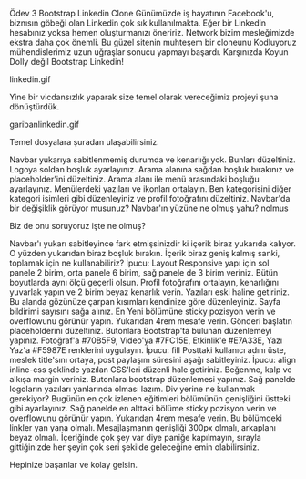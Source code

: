 Ödev 3
Bootstrap Linkedin Clone
Günümüzde iş hayatının Facebook'u, biznısın göbeği olan Linkedin çok sık kullanılmakta. Eğer bir Linkedin hesabınız yoksa hemen oluşturmanızı öneririz. Network bizim mesleğimizde ekstra daha çok önemli. Bu güzel sitenin muhteşem bir cloneunu Kodluyoruz mühendislerimiz uzun uğraşlar sonucu yapmayı başardı. Karşınızda Koyun Dolly değil Bootstrap Linkedin!

linkedin.gif

Yine bir vicdansızlık yaparak size temel olarak vereceğimiz projeyi şuna dönüştürdük.

garibanlinkedin.gif

Temel dosyalara şuradan ulaşabilirsiniz.

Navbar yukarıya sabitlenmemiş durumda ve kenarlığı yok. Bunları düzeltiniz.
Logoya soldan boşluk ayarlayınız.
Arama alanına sağdan boşluk bırakınız ve placeholder'ini düzeltiniz.
Arama alanı ile menü arasındaki boşluğu ayarlayınız.
Menülerdeki yazıları ve ikonları ortalayın.
Ben kategorisini diğer kategori isimleri gibi düzenleyiniz ve profil fotoğrafını düzeltiniz.
Navbar'da bir değişiklik görüyor musunuz? Navbar'ın yüzüne ne olmuş yahu?
nolmus

Biz de onu soruyoruz işte ne olmuş?

Navbar'ı yukarı sabitleyince fark etmişsinizdir ki içerik biraz yukarıda kalıyor. O yüzden yukarıdan biraz boşluk bırakın.
İçerik biraz geniş kalmış sanki, toplamak için ne kullanabiliriz? İpucu: Layout
Responsive yapı için sol panele 2 birim, orta panele 6 birim, sağ panele de 3 birim veriniz. Bütün boyutlarda aynı ölçü geçerli olsun.
Profil fotoğrafını ortalayın, kenarlığını yuvarlak yapın ve 2 birim beyaz kenarlık verin.
Yazıları eski haline getiriniz.
Bu alanda gözünüze çarpan kısımları kendinize göre düzenleyiniz.
Sayfa bildirimi sayısını sağa alınız.
En Yeni bölümüne sticky pozisyon verin ve overflowunu görünür yapın. Yukarıdan 4rem mesafe verin.
Gönderi başlatın placeholderını düzeltiniz.
Butonlara Bootstrap'ta bulunan düzenlemeyi yapınız.
Fotoğraf'a #70B5F9, Video'ya #7FC15E, Etkinlik'e #E7A33E, Yazı Yaz'a #F5987E renklerini uygulayın. İpucu: fill
Posttaki kullanıcı adını üste, meslek title'sını ortaya, post paylaşım süresini aşağı sabitleyiniz. İpucu: align
inline-css şeklinde yazılan CSS'leri düzenli hale getiriniz.
Beğenme, kalp ve alkışa margin veriniz.
Butonlara bootstrap düzenlemesi yapınız.
Sağ panelde logoların yazıları yanlarında olması lazım. Div yerine ne kullanmak gerekiyor?
Bugünün en çok izlenen eğitimleri bölümünün genişliğini üstteki gibi ayarlayınız.
Sağ panelde en alttaki bölüme sticky pozisyon verin ve overflowunu görünür yapın. Yukarıdan 4rem mesafe verin.
Bu bölümdeki linkler yan yana olmalı.
Mesajlaşmanın genişliği 300px olmalı, arkaplanı beyaz olmalı.
İçeriğinde çok şey var diye paniğe kapılmayın, sırayla gittiğinizde her şeyin çok seri şekilde geleceğine emin olabilirsiniz.

Hepinize başarılar ve kolay gelsin.